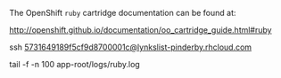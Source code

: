 The OpenShift `ruby` cartridge documentation can be found at:

http://openshift.github.io/documentation/oo_cartridge_guide.html#ruby


ssh 5731649189f5cf9d8700001c@lynkslist-pinderby.rhcloud.com

tail -f -n 100 app-root/logs/ruby.log